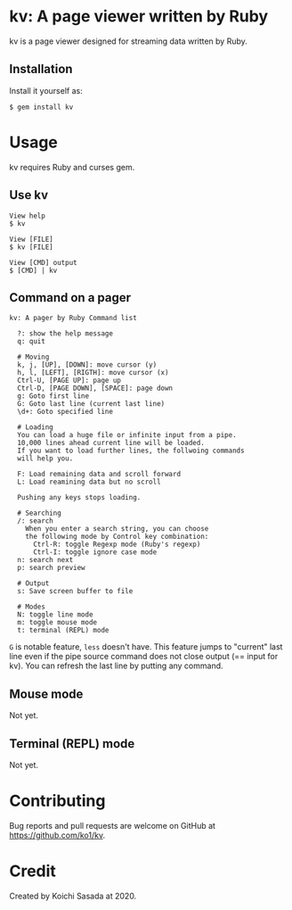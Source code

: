 # kv: A page viewer written by Ruby

kv is a page viewer designed for streaming data written by Ruby.

## Installation

Install it yourself as:

    $ gem install kv

# Usage

kv requires Ruby and curses gem.

## Use kv

```
View help
$ kv

View [FILE]
$ kv [FILE]

View [CMD] output
$ [CMD] | kv
```

## Command on a pager

```
kv: A pager by Ruby Command list

  ?: show the help message
  q: quit

  # Moving
  k, j, [UP], [DOWN]: move cursor (y)
  h, l, [LEFT], [RIGTH]: move cursor (x)
  Ctrl-U, [PAGE UP]: page up
  Ctrl-D, [PAGE DOWN], [SPACE]: page down
  g: Goto first line
  G: Goto last line (current last line)
  \d+: Goto specified line

  # Loading
  You can load a huge file or infinite input from a pipe.
  10,000 lines ahead current line will be loaded.
  If you want to load further lines, the follwoing commands
  will help you.

  F: Load remaining data and scroll forward
  L: Load reamining data but no scroll

  Pushing any keys stops loading.

  # Searching
  /: search
    When you enter a search string, you can choose
    the following mode by Control key combination:
      Ctrl-R: toggle Regexp mode (Ruby's regexp)
      Ctrl-I: toggle ignore case mode
  n: search next
  p: search preview

  # Output
  s: Save screen buffer to file

  # Modes
  N: toggle line mode
  m: toggle mouse mode
  t: terminal (REPL) mode
```

`G` is notable feature, `less` doesn't have. This feature jumps to "current" last line even if the pipe source command does not close output (== input for kv). You can refresh the last line by putting any command.

## Mouse mode

Not yet.

## Terminal (REPL) mode

Not yet.

# Contributing

Bug reports and pull requests are welcome on GitHub at https://github.com/ko1/kv.

# Credit

Created by Koichi Sasada at 2020.

